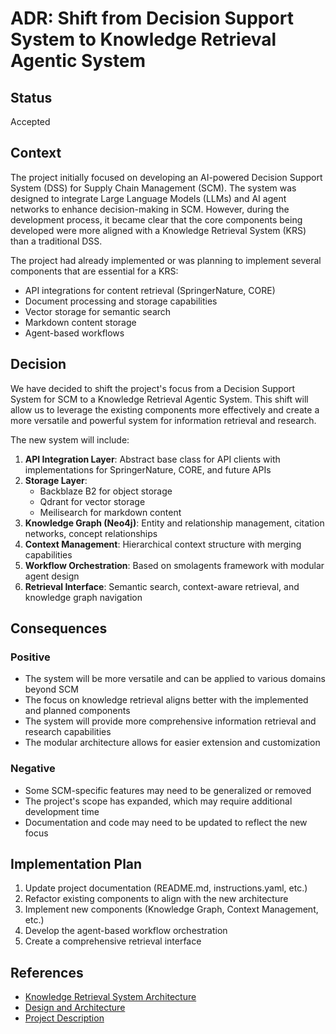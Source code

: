 # ADR: Shift from Decision Support System to Knowledge Retrieval Agentic System

## Status
Accepted

## Context
The project initially focused on developing an AI-powered Decision Support System (DSS) for Supply Chain Management (SCM). The system was designed to integrate Large Language Models (LLMs) and AI agent networks to enhance decision-making in SCM. However, during the development process, it became clear that the core components being developed were more aligned with a Knowledge Retrieval System (KRS) than a traditional DSS.

The project had already implemented or was planning to implement several components that are essential for a KRS:
- API integrations for content retrieval (SpringerNature, CORE)
- Document processing and storage capabilities
- Vector storage for semantic search
- Markdown content storage
- Agent-based workflows

## Decision
We have decided to shift the project's focus from a Decision Support System for SCM to a Knowledge Retrieval Agentic System. This shift will allow us to leverage the existing components more effectively and create a more versatile and powerful system for information retrieval and research.

The new system will include:
1. **API Integration Layer**: Abstract base class for API clients with implementations for SpringerNature, CORE, and future APIs
2. **Storage Layer**: 
   - Backblaze B2 for object storage
   - Qdrant for vector storage
   - Meilisearch for markdown content
3. **Knowledge Graph (Neo4j)**: Entity and relationship management, citation networks, concept relationships
4. **Context Management**: Hierarchical context structure with merging capabilities
5. **Workflow Orchestration**: Based on smolagents framework with modular agent design
6. **Retrieval Interface**: Semantic search, context-aware retrieval, and knowledge graph navigation

## Consequences
### Positive
- The system will be more versatile and can be applied to various domains beyond SCM
- The focus on knowledge retrieval aligns better with the implemented and planned components
- The system will provide more comprehensive information retrieval and research capabilities
- The modular architecture allows for easier extension and customization

### Negative
- Some SCM-specific features may need to be generalized or removed
- The project's scope has expanded, which may require additional development time
- Documentation and code may need to be updated to reflect the new focus

## Implementation Plan
1. Update project documentation (README.md, instructions.yaml, etc.)
2. Refactor existing components to align with the new architecture
3. Implement new components (Knowledge Graph, Context Management, etc.)
4. Develop the agent-based workflow orchestration
5. Create a comprehensive retrieval interface

## References
- [Knowledge Retrieval System Architecture](2024-04-20_knowledge_retrieval_system_architecture.md)
- [Design and Architecture](design_and_architecture.txt)
- [Project Description](project_description.txt) 